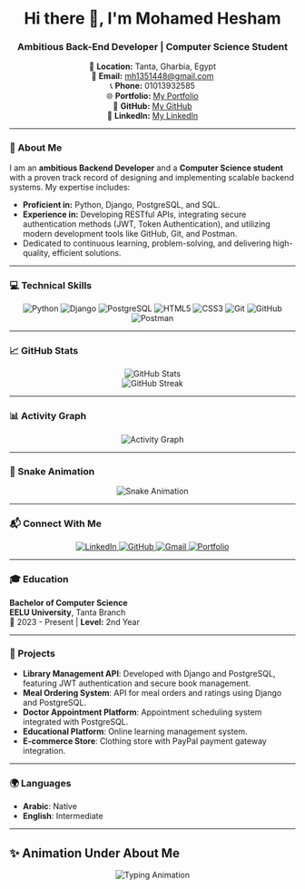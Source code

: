 <h1 align="center">Hi there 👋, I'm Mohamed Hesham</h1>
<h3 align="center">Ambitious Back-End Developer | Computer Science Student</h3>

<p align="center">
  📍 <strong>Location:</strong> Tanta, Gharbia, Egypt <br>
  📧 <strong>Email:</strong> <a href="mailto:mh1351448@gmail.com">mh1351448@gmail.com</a> <br>
  📞 <strong>Phone:</strong> 01013932585 <br>
  🌐 <strong>Portfolio:</strong> <a href="https://mohamedasddf.github.io/portfolio/">My Portfolio</a> <br>
  🐙 <strong>GitHub:</strong> <a href="https://github.com/Mohamedasddf">My GitHub</a> <br>
  🔗 <strong>LinkedIn:</strong> <a href="https://www.linkedin.com/in/mohamed-hesham-89800029b/">My LinkedIn</a>
</p>

---

### 🌟 About Me
I am an **ambitious Backend Developer** and a **Computer Science student** with a proven track record of designing and implementing scalable backend systems. My expertise includes:
- **Proficient in:** Python, Django, PostgreSQL, and SQL.
- **Experience in:** Developing RESTful APIs, integrating secure authentication methods (JWT, Token Authentication), and utilizing modern development tools like GitHub, Git, and Postman.
- Dedicated to continuous learning, problem-solving, and delivering high-quality, efficient solutions.

---

### 💻 Technical Skills

<p align="center">
  <img src="https://img.shields.io/badge/Python-3776AB?style=for-the-badge&logo=python&logoColor=white" alt="Python">
  <img src="https://img.shields.io/badge/Django-092E20?style=for-the-badge&logo=django&logoColor=white" alt="Django">
  <img src="https://img.shields.io/badge/PostgreSQL-316192?style=for-the-badge&logo=postgresql&logoColor=white" alt="PostgreSQL">
  <img src="https://img.shields.io/badge/HTML5-E34F26?style=for-the-badge&logo=html5&logoColor=white" alt="HTML5">
  <img src="https://img.shields.io/badge/CSS3-1572B6?style=for-the-badge&logo=css3&logoColor=white" alt="CSS3">
  <img src="https://img.shields.io/badge/Git-F05032?style=for-the-badge&logo=git&logoColor=white" alt="Git">
  <img src="https://img.shields.io/badge/GitHub-181717?style=for-the-badge&logo=github&logoColor=white" alt="GitHub">
  <img src="https://img.shields.io/badge/Postman-FF6C37?style=for-the-badge&logo=postman&logoColor=white" alt="Postman">
</p>

---

### 📈 GitHub Stats
<p align="center">
  <img src="https://github-readme-stats.vercel.app/api?username=Mohamedasddf&show_icons=true&theme=radical" alt="GitHub Stats">
  <br>
  <img src="https://github-readme-streak-stats.herokuapp.com/?user=Mohamedasddf&theme=radical" alt="GitHub Streak">
</p>

---

### 📊 Activity Graph
<p align="center">
  <img src="https://github-readme-activity-graph.cyclic.app/graph?username=Mohamedasddf&theme=rogue" alt="Activity Graph">
</p>

---

### 🐍 Snake Animation
<p align="center">
  <img src="https://github.com/Mohamedasddf/Mohamedasddf/blob/output/github-contribution-grid-snake.svg" alt="Snake Animation">
</p>


---

### 📬 Connect With Me
<p align="center">
  <a href="https://www.linkedin.com/in/mohamed-hesham-89800029b/" target="_blank">
    <img src="https://img.shields.io/badge/LinkedIn-0A66C2?style=for-the-badge&logo=linkedin&logoColor=white" alt="LinkedIn">
  </a>
  <a href="https://github.com/Mohamedasddf" target="_blank">
    <img src="https://img.shields.io/badge/GitHub-181717?style=for-the-badge&logo=github&logoColor=white" alt="GitHub">
  </a>
  <a href="mailto:mh1351448@gmail.com" target="_blank">
    <img src="https://img.shields.io/badge/Email-D14836?style=for-the-badge&logo=gmail&logoColor=white" alt="Gmail">
  </a>
  <a href="https://mohamedasddf.github.io/portfolio/" target="_blank">
    <img src="https://img.shields.io/badge/Portfolio-0A0A0A?style=for-the-badge&logo=web&logoColor=white" alt="Portfolio">
  </a>
</p>

---

### 🎓 Education
**Bachelor of Computer Science**  
**EELU University**, Tanta Branch  
📅 2023 - Present | **Level:** 2nd Year  

---

### 🚀 Projects
- **Library Management API**: Developed with Django and PostgreSQL, featuring JWT authentication and secure book management.  
- **Meal Ordering System**: API for meal orders and ratings using Django and PostgreSQL.  
- **Doctor Appointment Platform**: Appointment scheduling system integrated with PostgreSQL.  
- **Educational Platform**: Online learning management system.  
- **E-commerce Store**: Clothing store with PayPal payment gateway integration.  

---

### 🌍 Languages
- **Arabic**: Native  
- **English**: Intermediate  

---

## ✨ Animation Under About Me
<p align="center">
  <img src="https://readme-typing-svg.demolab.com?font=Fira+Code&weight=500&size=20&pause=1000&color=16A085&center=true&vCenter=true&width=435&lines=Backend+Developer;Problem+Solver;Restful+API+Specialist;Continuous+Learner" alt="Typing Animation">
</p>
